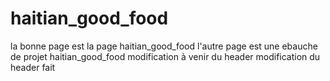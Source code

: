 # haitian_good_food
la bonne page est la page haitian_good_food
l'autre page est une ebauche de projet
haitian_good_food modification à venir du header
modification du header fait
